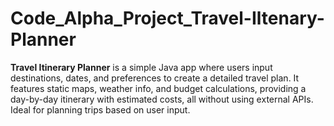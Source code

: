 # Code_Alpha_Project_Travel-Iltenary-Planner
**Travel Itinerary Planner** is a simple Java app where users input destinations, dates, and preferences to create a detailed travel plan. It features static maps, weather info, and budget calculations, providing a day-by-day itinerary with estimated costs, all without using external APIs. Ideal for planning trips based on user input.

